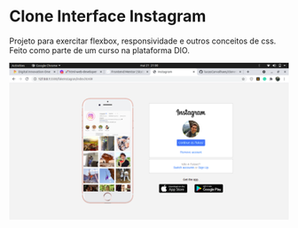 # Clone Interface Instagram

Projeto para exercitar flexbox, responsividade e outros conceitos de css. Feito como parte de um curso na plataforma DIO.


<img src="./img/screenshot.png">
